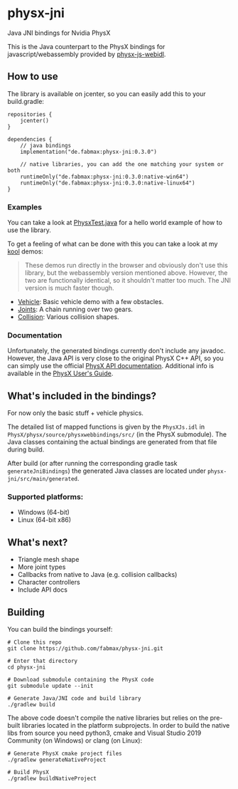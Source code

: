 # physx-jni
Java JNI bindings for Nvidia PhysX

This is the Java counterpart to the PhysX bindings for javascript/webassembly provided by
[physx-js-webidl](https://github.com/fabmax/physx-js-webidl).

## How to use
The library is available on jcenter, so you can easily add this to your build.gradle:
```
repositories {
    jcenter()
}

dependencies {
    // java bindings
    implementation("de.fabmax:physx-jni:0.3.0")
    
    // native libraries, you can add the one matching your system or both
    runtimeOnly("de.fabmax:physx-jni:0.3.0:native-win64")
    runtimeOnly("de.fabmax:physx-jni:0.3.0:native-linux64")
}
```

### Examples
You can take a look at [PhysxTest.java](physx-jni/src/test/java/de/fabmax/physxjni/PhysXTest.java) for a
hello world example of how to use the library.

To get a feeling of what can be done with this you can take a look at my [kool](https://github.com/fabmax/kool) demos:

> These demos run directly in the browser and obviously don't use this library, but the webassembly version mentioned
> above. However, the two are functionally identical, so it shouldn't matter too much. The JNI version is much faster
> though.

- [Vehicle](https://fabmax.github.io/kool/kool-js/?demo=phys-vehicle): Basic vehicle demo with a few obstacles.
- [Joints](https://fabmax.github.io/kool/kool-js/?demo=phys-joints): A chain running over two gears.
- [Collision](https://fabmax.github.io/kool/kool-js/?demo=physics): Various collision shapes.

### Documentation
Unfortunately, the generated bindings currently don't include any javadoc. However, the Java API
is very close to the original PhysX C++ API, so you can simply use the official
[PhysX API documentation](https://gameworksdocs.nvidia.com/PhysX/4.1/documentation/physxapi/files/index.html).
Additional info is available in the
[PhysX User's Guide](https://gameworksdocs.nvidia.com/PhysX/4.1/documentation/physxguide/Manual/Index.html).

## What's included in the bindings?
For now only the basic stuff + vehicle physics.

The detailed list of mapped functions is given by the `PhysXJs.idl` in
`PhysX/physx/source/physxwebbindings/src/` (in the PhysX submodule). The Java classes containing the
actual bindings are generated from that file during build.

After build (or after running the corresponding gradle task `generateJniBindings`) the generated Java
classes are located under `physx-jni/src/main/generated`.

### Supported platforms:
- Windows (64-bit)
- Linux (64-bit x86)

## What's next?
- Triangle mesh shape
- More joint types
- Callbacks from native to Java (e.g. collision callbacks)
- Character controllers
- Include API docs

## Building
You can build the bindings yourself:
```
# Clone this repo
git clone https://github.com/fabmax/physx-jni.git

# Enter that directory
cd physx-jni

# Download submodule containing the PhysX code
git submodule update --init

# Generate Java/JNI code and build library
./gradlew build
```

The above code doesn't compile the native libraries but relies on the pre-built libraries located in
the platform subprojects. In order to build the native libs from source you need
python3, cmake and Visual Studio 2019 Community (on Windows) or clang (on Linux):
```
# Generate PhysX cmake project files
./gradlew generateNativeProject

# Build PhysX
./gradlew buildNativeProject
```